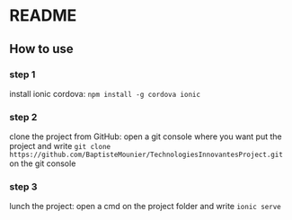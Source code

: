 # README
## How to use
### step 1
install ionic cordova: `npm install -g cordova ionic`
### step 2
clone the project from GitHub: open a git console where you want put the project and write `git clone https://github.com/BaptisteMounier/TechnologiesInnovantesProject.git` on the git console
### step 3
lunch the project: open a cmd on the project folder and write `ionic serve`